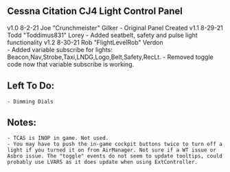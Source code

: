 ## Cessna Citation CJ4 Light Control Panel

v1.0 8-2-21 Joe "Crunchmeister" Gilker
	- Original Panel Created
v1.1 8-29-21 Todd "Toddimus831" Lorey 
	- Added seatbelt, safety and pulse light functionality
v1.2 8-30-21 Rob "FlightLevelRob" Verdon	
	- Added variable subscribe for lights: Beacon,Nav,Strobe,Taxi,LNDG,Logo,Belt,Safety,RecLt. 
	- Removed toggle code now that variable subscribe is working.
	
## Left To Do:
	- Dimming Dials
	
## Notes:
	- TCAS is INOP in game. Not used.
	- You may have to push the in-game cockpit buttons twice to turn off a light if you turned it on from AirManager. Not sure if a WT issue or Asbro issue. The "toggle" events do not seem to update tooltips, could probably use LVARS as it does update when using ExtController.

	